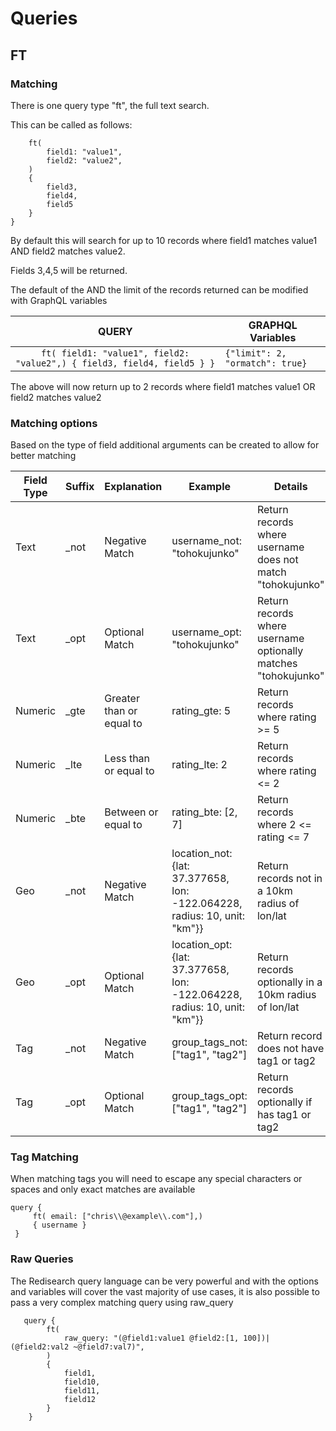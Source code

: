 # Queries

## FT

### Matching 
There is one query type "ft", the full text search.  

This can be called as follows:

```
    ft(
        field1: "value1",
        field2: "value2",
    )
    {
        field3,
        field4,
        field5
    }
}
```

By default this will search for up to 10 records where field1 matches value1 AND field2 matches value2.

Fields 3,4,5 will be returned.

The default of the AND the limit of the records returned can be modified with GraphQL variables

| QUERY | GRAPHQL Variables |
|--|--|
| ```     ft( field1: "value1", field2: "value2",) { field3, field4, field5 } }```| ```{"limit": 2, "ormatch": true}```|

The above will now return up to 2 records where field1 matches value1 OR field2 matches value2


### Matching options 

Based on the type of field additional arguments can be created to allow for better matching

| Field Type | Suffix | Explanation | Example | Details |
| -- | -- | -- | -- | -- |
| Text | _not | Negative Match | username_not: "tohokujunko" | Return records where username does not match "tohokujunko" |
| Text | _opt | Optional Match | username_opt: "tohokujunko" | Return records where username optionally matches "tohokujunko" |
| Numeric | _gte | Greater than or equal to | rating_gte: 5 | Return records where rating >= 5 | 
| Numeric | _lte | Less than or equal to | rating_lte: 2 | Return records where rating <= 2 | 
| Numeric | _bte | Between or equal to | rating_bte: [2, 7] | Return records where 2 <= rating <= 7 | 
| Geo | _not | Negative Match | location_not: {lat: 37.377658, lon: -122.064228, radius: 10, unit: "km"}} | Return records not in a 10km radius of lon/lat |
| Geo | _opt | Optional Match | location_opt: {lat: 37.377658, lon: -122.064228, radius: 10, unit: "km"}} | Return records optionally in a 10km radius of lon/lat |
| Tag | _not | Negative Match |  group_tags_not: ["tag1", "tag2"] | Return record does not have tag1 or tag2 |
| Tag | _opt | Optional Match | group_tags_opt: ["tag1", "tag2"] | Return records optionally if has tag1 or tag2 |

### Tag Matching

When matching tags you will need to escape any special characters or spaces and only exact matches are available


```
query {
     ft( email: ["chris\\@example\\.com"],)
     { username }
 }
```

### Raw Queries

The Redisearch query language can be very powerful and with the options and variables will cover the vast majority of use cases, it is also possible to pass a very complex matching query using raw_query

```
   query {
        ft(
            raw_query: "(@field1:value1 @field2:[1, 100])|(@field2:val2 ~@field7:val7)",
        )
        {
            field1,
            field10,
            field11,
            field12
        }
    }

```